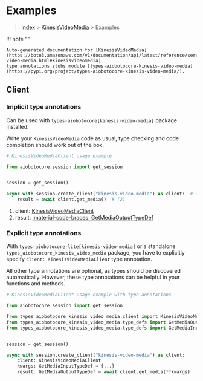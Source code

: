 # Examples

> [Index](../README.md) > [KinesisVideoMedia](./README.md) > Examples

!!! note ""

    Auto-generated documentation for [KinesisVideoMedia](https://boto3.amazonaws.com/v1/documentation/api/latest/reference/services/kinesis-video-media.html#kinesisvideomedia)
    type annotations stubs module [types-aiobotocore-kinesis-video-media](https://pypi.org/project/types-aiobotocore-kinesis-video-media/).

## Client

### Implicit type annotations

Can be used with `types-aiobotocore[kinesis-video-media]` package installed.

Write your `KinesisVideoMedia` code as usual,
type checking and code completion should work out of the box.



```python
# KinesisVideoMediaClient usage example

from aiobotocore.session import get_session


session = get_session()

async with session.create_client("kinesis-video-media") as client:  # (1)
    result = await client.get_media()  # (2)
```

1. client: [KinesisVideoMediaClient](./client.md)
2. result: [:material-code-braces: GetMediaOutputTypeDef](./type_defs.md#getmediaoutputtypedef) 






### Explicit type annotations

With `types-aiobotocore-lite[kinesis-video-media]`
or a standalone `types_aiobotocore_kinesis_video_media` package, you have to explicitly specify
`client: KinesisVideoMediaClient` type annotation.

All other type annotations are optional, as types should be discovered automatically.
However, these type annotations can be helpful in your functions and methods.


```python
# KinesisVideoMediaClient usage example with type annotations

from aiobotocore.session import get_session

from types_aiobotocore_kinesis_video_media.client import KinesisVideoMediaClient
from types_aiobotocore_kinesis_video_media.type_defs import GetMediaOutputTypeDef
from types_aiobotocore_kinesis_video_media.type_defs import GetMediaInputTypeDef


session = get_session()

async with session.create_client("kinesis-video-media") as client:
    client: KinesisVideoMediaClient
    kwargs: GetMediaInputTypeDef = {...}
    result: GetMediaOutputTypeDef = await client.get_media(**kwargs)
```




